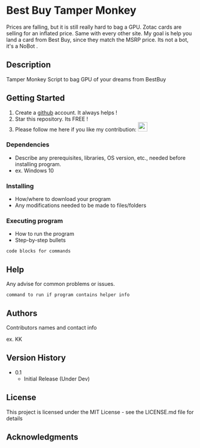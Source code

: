 # Best Buy Tamper Monkey 

Prices are falling, but it is still really hard to bag a GPU. Zotac cards are selling for an inflated price. Same with every other site. My goal is help you land a card from Best Buy, since they match the MSRP price. Its not a bot, it's a NoBot .

## Description

Tamper Monkey Script to bag GPU of your dreams from BestBuy

## Getting Started

1. Create a [github](https://github.com/login?return_to=%2Fkkapuria3) account. It always helps !
2. Star this repository. Its FREE !
3. Please follow me here if you like my contribution: [<img src="https://p.kindpng.com/picc/s/726-7262336_deadpool-logo-pixel-art-hd-png-download.png" width="25"/>](https://github.com/kkapuria3)

### Dependencies

* Describe any prerequisites, libraries, OS version, etc., needed before installing program.
* ex. Windows 10

### Installing

* How/where to download your program
* Any modifications needed to be made to files/folders

### Executing program

* How to run the program
* Step-by-step bullets
```
code blocks for commands
```

## Help

Any advise for common problems or issues.
```
command to run if program contains helper info
```

## Authors

Contributors names and contact info

ex. KK


## Version History


* 0.1
    * Initial Release (Under Dev)

## License

This project is licensed under the MIT License - see the LICENSE.md file for details

## Acknowledgments

